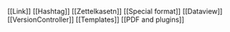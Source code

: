 [[Link]]
[[Hashtag]]
[[Zettelkasetn]]
[[Special format]]
[[Dataview]]
[[VersionController]]
[[Templates]]
[[PDF and plugins]]